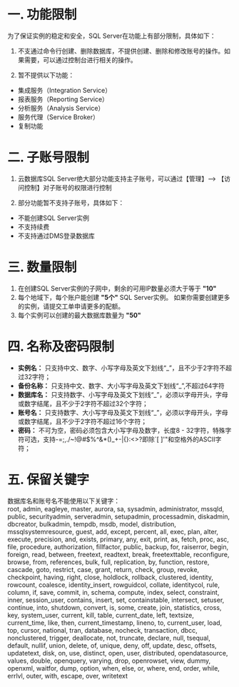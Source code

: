 # 一. 功能限制
为了保证实例的稳定和安全，SQL Server在功能上有部分限制，具体如下：

1.  不支通过命令行创建、删除数据库，不提供创建、删除和修改账号的操作。如果需要，可以通过控制台进行相关的操作。

2.  暂不提供以下功能：
- 集成服务（Integration Service）
- 报表服务（Reporting Service）
- 分析服务（Analysis Service）
- 服务代理（Service Broker）
- 复制功能

# 二. 子账号限制

1. 云数据库SQL Server绝大部分功能支持主子账号，可以通过【管理】--> 【访问控制】对子账号的权限进行控制

2. 部分功能暂不支持子账号，具体如下：
- 不能创建SQL Server实例
- 不支持续费
- 不支持通过DMS登录数据库

# 三. 数量限制
1. 在创建SQL Server实例的子网中，剩余的可用IP数量必须大于等于 **"10"**
2. 每个地域下，每个账户能创建 **"5个"** SQL Server实例。 如果你需要创建更多的实例，请提交工单申请更多的配额。
3. 每个实例可以创建的最大数据库数量为 **"50"** 

# 四. 名称及密码限制

- **实例名：** 只支持中文、数字、小写字母及英文下划线“_”，且不少于2字符不超过32字符；
- **备份名称：** 只支持中文、数字、大小写字母及英文下划线“_”,不超过64字符
- **数据库名：** 只支持数字、小写字母及英文下划线“_”，必须以字母开头，字母或数字结尾，且不少于2字符不超过32个字符；
- **账号名：** 只支持数字、大小写字母及英文下划线“_”，必须以字母开头，字母或数字结尾，且不少于2字符不超过16个字符；
- **密码：** 不可为空，密码必须包含大小写字母及数字，长度8 - 32字符，特殊字符可选，支持-=;,./~!@#$%^&*()_+-|{}:<>?即除`[ ]'"和空格外的ASCII字符；

# 五. 保留关键字

数据库名和账号名不能使用以下关键字：<br>
root, admin, eagleye, master, aurora, sa, sysadmin, administrator, mssqld, public, securityadmin, serveradmin, setupadmin, processadmin, diskadmin, dbcreator, bulkadmin, tempdb, msdb, model, distribution, mssqlsystemresource, guest, add, except, percent, all, exec, plan, alter, execute, precision, and, exists, primary, any, exit, print, as, fetch, proc, asc, file, procedure, authorization, fillfactor, public, backup, for, raiserror, begin, foreign, read, between, freetext, readtext, break, freetexttable, reconfigure, browse, from, references, bulk, full, replication, by, function, restore, cascade, goto, restrict, case, grant, return, check, group, revoke, checkpoint, having, right, close, holdlock, rollback, clustered, identity, rowcount, coalesce, identity_insert, rowguidcol, collate, identitycol, rule, column, if, save, commit, in, schema, compute, index, select, constraint, inner, session_user, contains, insert, set, containstable, intersect, setuser, continue, into, shutdown, convert, is, some, create, join, statistics, cross, key, system_user, current, kill, table, current_date, left, textsize, current_time, like, then, current_timestamp, lineno, to, current_user, load, top, cursor, national, tran, database, nocheck, transaction, dbcc, nonclustered, trigger, deallocate, not, truncate, declare, null, tsequal, default, nullif, union, delete, of, unique, deny, off, update, desc, offsets, updatetext, disk, on, use, distinct, open, user, distributed, opendatasource, values, double, openquery, varying, drop, openrowset, view, dummy, openxml, waitfor, dump, option, when, else, or, where, end, order, while, errlvl, outer, with, escape, over, writetext
